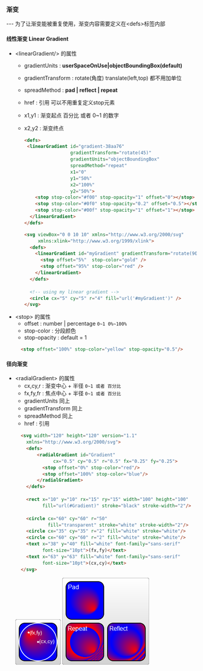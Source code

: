 ### 渐变
--- 为了让渐变能被重复使用，渐变内容需要定义在\<defs>标签内部

#### 线性渐变 Linear Gradient
- \<linearGradient/> 的属性
  - gradientUnits : **userSpaceOnUse|objectBoundingBox(default)**
  - gradientTransform : rotate(角度) translate(left,top) 都不用加单位
  - spreadMethod : **pad | reflect | repeat**
  - href : 引用 可以不用重复定义stop元素
  - x1,y1 : 渐变起点 百分比 或者 0~1 的数字
  - x2,y2 : 渐变终点 
  
    ```html
    <defs>
     <linearGradient id="gradient-38aa76" 
                     gradientTransform="rotate(45)" 
                     gradientUnits="objectBoundingBox" 
                     spreadMethod="repeat" 
                     x1="0" 
                     y1="50%" 
                     x2="100%" 
                     y2="50%">
        <stop stop-color="#f00" stop-opacity="1" offset="0"></stop>
        <stop stop-color="#0f0" stop-opacity="0.2" offset="0.5"></stop>
        <stop stop-color="#00f" stop-opacity="1" offset="1"></stop>
      </linearGradient>
    </defs>
    ```
    
    ```html
    <svg viewBox="0 0 10 10" xmlns="http://www.w3.org/2000/svg"
         xmlns:xlink="http://www.w3.org/1999/xlink">
      <defs>
        <linearGradient id="myGradient" gradientTransform="rotate(90)">
          <stop offset="5%"  stop-color="gold" />
          <stop offset="95%" stop-color="red" />
        </linearGradient>
      </defs>
     
      <!-- using my linear gradient -->
      <circle cx="5" cy="5" r="4" fill="url('#myGradient')" />
    </svg>
    ```
- \<stop> 的属性
  - offset : number | percentage  `0~1 0%~100%`
  - stop-color : 分段颜色
  - stop-opacity : default = 1
  ```html
    <stop offset="100%" stop-color="yellow" stop-opacity="0.5"/>
  ```

#### 径向渐变

- \<radialGradient> 的属性
  - cx,cy,r : 渐变中心 + 半径 `0~1 或者 百分比`
  - fx,fy,fr : 焦点中心 + 半径 `0~1 或者 百分比`
  - gradientUnits 同上
  - gradientTransform 同上
  - spreadMethod 同上
  - href : 引用
  ```html
    <svg width="120" height="120" version="1.1"
      xmlns="http://www.w3.org/2000/svg">
      <defs>
          <radialGradient id="Gradient"
                cx="0.5" cy="0.5" r="0.5" fx="0.25" fy="0.25">
            <stop offset="0%" stop-color="red"/>
            <stop offset="100%" stop-color="blue"/>
          </radialGradient>
      </defs>
     
      <rect x="10" y="10" rx="15" ry="15" width="100" height="100"
            fill="url(#Gradient)" stroke="black" stroke-width="2"/>
    
      <circle cx="60" cy="60" r="50" 
              fill="transparent" stroke="white" stroke-width="2"/>
      <circle cx="35" cy="35" r="2" fill="white" stroke="white"/>
      <circle cx="60" cy="60" r="2" fill="white" stroke="white"/>
      <text x="38" y="40" fill="white" font-family="sans-serif" 
            font-size="10pt">(fx,fy)</text>
      <text x="63" y="63" fill="white" font-family="sans-serif" 
            font-size="10pt">(cx,cy)</text>
    </svg>
  ```
  ![焦点](./images/05.SVG_Radial_Grandient_Focus_Example.png)
  ![扩散方式](./images/05.SVG_SpreadMethod_Example.png)

